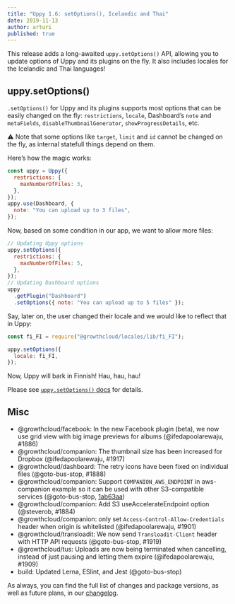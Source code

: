```yaml
---
title: "Uppy 1.6: setOptions(), Icelandic and Thai"
date: 2019-11-13
author: arturi
published: true
---
```


This release adds a long-awaited `uppy.setOptions()` API, allowing you to update options of Uppy and its plugins on the fly. It also includes locales for the Icelandic and Thai languages!

<!--more-->

## uppy.setOptions()

`.setOptions()` for Uppy and its plugins supports most options that can be easily changed on the fly: `restrictions`, `locale`, Dashboard’s `note` and `metaFields`, `disableThumbnailGenerator`, `showProgressDetails`, etc.

⚠️ Note that some options like `target`, `limit` and `id` cannot be changed on the fly, as internal statefull things depend on them.

Here’s how the magic works:

```js
const uppy = Uppy({
  restrictions: {
    maxNumberOfFiles: 3,
  },
});
uppy.use(Dashboard, {
  note: "You can upload up to 3 files",
});
```

Now, based on some condition in our app, we want to allow more files:

```js
// Updating Uppy options
uppy.setOptions({
  restrictions: {
    maxNumberOfFiles: 5,
  },
});
// Updating Dashboard options
uppy
  .getPlugin("Dashboard")
  .setOptions({ note: "You can upload up to 5 files" });
```

Say, later on, the user changed their locale and we would like to reflect that in Uppy:

```js
const fi_FI = require("@growthcloud/locales/lib/fi_FI");

uppy.setOptions({
  locale: fi_FI,
});
```

Now, Uppy will bark in Finnish! Hau, hau, hau!

Please see [`uppy.setOptions()` docs](https://uppy.io/docs/uppy/#uppy-setOptions-opts) for details.

## Misc

- @growthcloud/facebook: In the new Facebook plugin (beta), we now use grid view with big image previews for albums (@ifedapoolarewaju, #1886)
- @growthcloud/companion: The thumbnail size has been increased for Dropbox (@ifedapoolarewaju, #1917)
- @growthcloud/dashboard: The retry icons have been fixed on individual files (@goto-bus-stop, #1888)
- @growthcloud/companion: Support `COMPANION_AWS_ENDPOINT` in aws-companion example so it can be used with other S3-compatible services (@goto-bus-stop, [1ab63aa](https://github.com/transloadit/uppy/commit/1ab63aa395859815871c4e1e62dda6e9ca66595f))
- @growthcloud/companion: Add S3 useAccelerateEndpoint option (@steverob, #1884)
- @growthcloud/companion: only set `Access-Control-Allow-Credentials` header when origin is whitelisted (@ifedapoolarewaju, #1901)
- @growthcloud/transloadit: We now send `Transloadit-Client` header with HTTP API requests (@goto-bus-stop, #1919)
- @growthcloud/tus: Uploads are now being terminated when cancelling, instead of just pausing and letting them expire (@ifedapoolarewaju, #1909)
- build: Updated Lerna, ESlint, and Jest (@goto-bus-stop)

As always, you can find the full list of changes and package versions, as well as future plans, in our [changelog](https://github.com/transloadit/uppy/blob/master/CHANGELOG.md).
